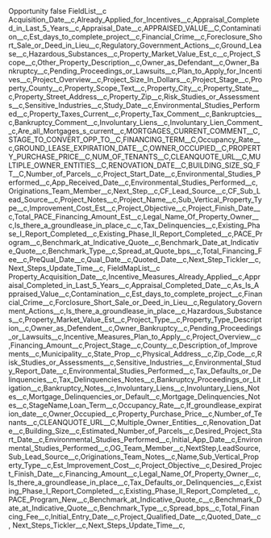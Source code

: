 <?xml version="1.0" encoding="UTF-8"?>
<CustomMetadata xmlns="http://soap.sforce.com/2006/04/metadata" xmlns:xsi="http://www.w3.org/2001/XMLSchema-instance" xmlns:xsd="http://www.w3.org/2001/XMLSchema">
    <label>Opportunity</label>
    <protected>false</protected>
    <values>
        <field>FieldList__c</field>
        <value xsi:type="xsd:string">Acquisition_Date__c,Already_Applied_for_Incentives__c,Appraisal_Completed_in_Last_5_Years__c,Appraisal_Date__c,APPRAISED_VALUE__C,Contamination__c,Est_days_to_complete_project__c,Financial_Crime__c,Foreclosure_Short_Sale_or_Deed_in_Lieu__c,Regulatory_Government_Actions__c,Ground_Lease__c,Hazardous_Substances__c,Property_Market_Value_Est_c__c,Project_Scope__c,Other_Property_Description__c,Owner_as_Defendant__c,Owner_Bankruptcy__c,Pending_Proceedings_or_Lawsuits__c,Plan_to_Apply_for_Incentives__c,Project_Overview__c,Project_Size_In_Dollars__c,Project_Stage__c,Property_County__c,Property_Scope_Text__c,Property_City__c,Property_State__c,Property_Street_Address__c,Property_Zip__c,Risk_Studies_or_Assessments__c,Sensitive_Industries__c,Study_Date__c,Environmental_Studies_Performed__c,Property_Taxes_Current__c,Property_Tax_Comment__c,Bankruptcies__c,Bankruptcy_Comment__c,Involuntary_Liens__c,Involuntary_Lien_Comment__c,Are_all_Mortgages_s_current__c,MORTGAGES_CURRENT_COMMENT__C,STAGE_TO_CONVERT_OPP_TO__C,FINANCING_TERM__C,Occupancy_Rate__c,GROUND_LEASE_EXPIRATION_DATE__C,OWNER_OCCUPIED__C,PROPERTY_PURCHASE_PRICE__C,NUM_OF_TENANTS__C,CLEANQUOTE_URL__C,MULTIPLE_OWNER_ENTITIES__C,RENOVATION_DATE__C,BUILDING_SIZE_SQ_FT__C,Number_of_Parcels__c,Project_Start_Date__c,Environmental_Studies_Performed__c,App_Received_Date__c,Environmental_Studies_Performed__c,Originations_Team_Member__c,Next_Step__c,CF_Lead_Source__c,CF_Sub_Lead_Source__c,Project_Notes__c,Project_Name__c,Sub_Vertical_Property_Type__c,Improvement_Cost_Est__c,Project_Objective__c,Project_Finish_Date__c,Total_PACE_Financing_Amount_Est__c,Legal_Name_Of_Property_Owner__c,Is_there_a_groundlease_in_place_c__c,Tax_Delinquencies__c,Existing_Phase_I_Report_Completed__c,Existing_Phase_II_Report_Completed__c,PACE_Program__c,Benchmark_at_Indicative_Quote__c,Benchmark_Date_at_Indicative_Quote__c,Benchmark_Type__c,Spread_at_Quote_bps__c,Total_Financing_Fee__c,PreQual_Date__c,Qual_Date__c,Quoted_Date__c,Next_Step_Tickler__c,Next_Steps_Update_Time__c,</value>
    </values>
    <values>
        <field>FieldMapList__c</field>
        <value xsi:type="xsd:string">Property_Acquisition_Date__c,Incentive_Measures_Already_Applied__c,Appraisal_Completed_in_Last_5_Years__c,Appraisal_Completed_Date__c,As_Is_Appraised_Value__c,Contamination__c,Est_days_to_complete_project__c,Financial_Crime__c,Forclosure_Short_Sale_or_Deed_in_Lieu__c,Regulatory_Government_Actions__c,Is_there_a_groundlease_in_place__c,Hazardous_Substances__c,Property_Market_Value_Est__c,Project_Type__c,Property_Type_Description__c,Owner_as_Defendent__c,Owner_Bankruptcy__c,Pending_Proceedings_or_Lawsuits__c,Incentive_Measures_Plan_to_Apply__c,Project_Overview__c,Financing_Amount__c,Project_Stage__c,County__c,Description_of_Improvements__c,Municipality__c,State_Prop__c,Physical_Address__c,Zip_Code__c,Risk_Studies_or_Assessments__c,Sensitive_Industries__c,Environmental_Study_Report_Date__c,Environmental_Studies_Performed__c,Tax_Defaults_or_Delinquencies__c,Tax_Delinquencies_Notes__c,Bankruptcy_Proceedings_or_Litigation__c,Bankruptcy_Notes__c,Involuntary_Liens__c,Involuntary_Liens_Notes__c,Mortgage_Delinquencies_or_Default__c,Mortgage_Delinquencies_Notes__c,StageName,Loan_Term__c,Occupancy_Rate__c,If_groundlease_expiration_date__c,Owner_Occupied__c,Property_Purchase_Price__c,Number_of_Tenants__c,CLEANQUOTE_URL__C,Multiple_Owner_Entities__c,Renovation_Date__c,Building_Size__c,Estimated_Number_of_Parcels__c,Desired_Project_Start_Date__c,Environmental_Studies_Performed__c,Initial_App_Date__c,Environmental_Studies_Performed__c,OG_Team_Member__c,NextStep,LeadSource,Sub_Lead_Source__c,Originations_Team_Notes__c,Name,Sub_Vertical_Property_Type__c,Est_Improvement_Cost__c,Project_Objective__c,Desired_Project_Finish_Date__c,Financing_Amount__c,Legal_Name_Of_Property_Owner__c,Is_there_a_groundlease_in_place__c,Tax_Defaults_or_Delinquencies__c,Existing_Phase_I_Report_Completed__c,Existing_Phase_II_Report_Completed__c,PACE_Program_New__c,Benchmark_at_Indicative_Quote_c__c,Benchmark_Date_at_Indicative_Quote__c,Benchmark_Type__c,Spread_bps__c,Total_Financing_Fee__c,Initial_Entry_Date__c,Project_Qualified_Date__c,Quoted_Date__c, Next_Steps_Tickler__c,Next_Steps_Update_Time__c,</value>
    </values>
</CustomMetadata>
